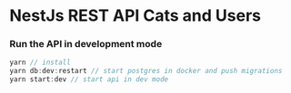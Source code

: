# NestJs REST API Cats and Users


### Run the API in development mode
```javascript
yarn // install
yarn db:dev:restart // start postgres in docker and push migrations
yarn start:dev // start api in dev mode
```

